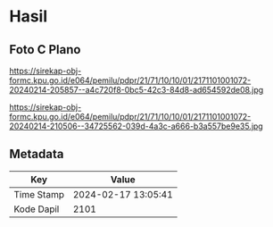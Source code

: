 # Hasil

## Foto C Plano

https://sirekap-obj-formc.kpu.go.id/e064/pemilu/pdpr/21/71/10/10/01/2171101001072-20240214-205857--a4c720f8-0bc5-42c3-84d8-ad654592de08.jpg

https://sirekap-obj-formc.kpu.go.id/e064/pemilu/pdpr/21/71/10/10/01/2171101001072-20240214-210506--34725562-039d-4a3c-a666-b3a557be9e35.jpg


## Metadata

| Key        | Value               |
| ---------- | ------------------- |
| Time Stamp | 2024-02-17 13:05:41 |
| Kode Dapil | 2101                |



